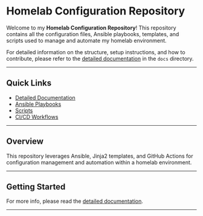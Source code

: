 # Homelab Configuration Repository

Welcome to my **Homelab Configuration Repository**! This repository contains all the configuration files, Ansible playbooks, templates, and scripts used to manage and automate my homelab environment.

For detailed information on the structure, setup instructions, and how to contribute, please refer to the [detailed documentation](docs/README.md) in the `docs` directory.

---

## Quick Links

- [Detailed Documentation](docs/README.md)
- [Ansible Playbooks](ansible/playbooks/)
- [Scripts](scripts/)
- [CI/CD Workflows](.github/workflows/)

---

## Overview

This repository leverages Ansible, Jinja2 templates, and GitHub Actions for configuration management and automation within a homelab environment.

---

## Getting Started

For more info, please read the [detailed documentation](docs/README.md).

---


